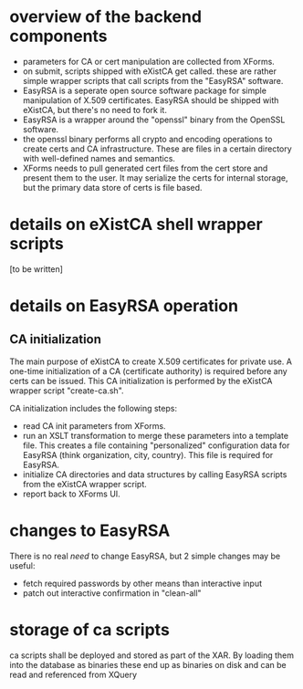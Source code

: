 # overview of the backend components

- parameters for CA or cert manipulation are collected from XForms.
- on submit, scripts shipped with eXistCA get called. these are rather 
  simple wrapper scripts that call scripts from the "EasyRSA" software.
- EasyRSA is a seperate open source software package for simple manipulation 
  of X.509 certificates.  EasyRSA should be shipped with eXistCA, but there's 
  no need to fork it.
- EasyRSA is a wrapper around the "openssl" binary from the OpenSSL software.
- the openssl binary performs all crypto and encoding operations to create 
  certs and CA infrastructure.  These are files in a certain directory with 
  well-defined names and semantics.
- XForms needs to pull generated cert files from the cert store and present 
  them to the user. It may serialize the certs for internal storage, but the 
  primary data store of certs is file based.

# details on eXistCA shell wrapper scripts

[to be written]

# details on EasyRSA operation

## CA initialization

The main purpose of eXistCA to create X.509 certificates for private use. 
A one-time initialization of a CA (certificate authority) is required 
before any certs can be issued. This CA initialization is performed by 
the eXistCA wrapper script "create-ca.sh".

CA initialization includes the following steps:

- read CA init parameters from XForms.
- run an XSLT transformation to merge these parameters into a template file. 
  This creates a file containing "personalized" configuration data for 
  EasyRSA (think organization, city, country). This file is required for 
  EasyRSA.
- initialize CA directories and data structures by calling EasyRSA scripts 
  from the eXistCA wrapper script.
- report back to XForms UI.

# changes to EasyRSA

There is no real *need* to change EasyRSA, but 2 simple changes may be useful:

- fetch required passwords by other means than interactive input
- patch out interactive confirmation in "clean-all"

# storage of ca scripts

ca scripts shall be deployed and stored as part of the XAR. By loading them
into the database as binaries these end up as binaries on disk and can be
read and referenced from XQuery


